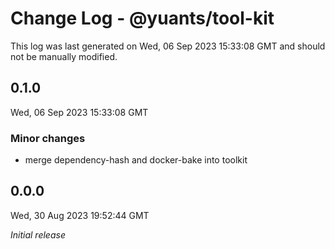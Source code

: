 # Change Log - @yuants/tool-kit

This log was last generated on Wed, 06 Sep 2023 15:33:08 GMT and should not be manually modified.

## 0.1.0
Wed, 06 Sep 2023 15:33:08 GMT

### Minor changes

- merge dependency-hash and docker-bake into toolkit

## 0.0.0
Wed, 30 Aug 2023 19:52:44 GMT

_Initial release_

